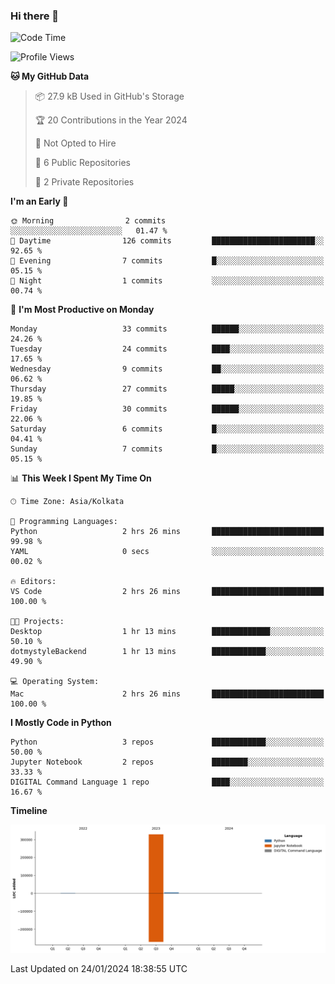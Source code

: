 ### Hi there 👋
<!--START_SECTION:waka-->
![Code Time](http://img.shields.io/badge/Code%20Time-20%20hrs%2021%20mins-blue)

![Profile Views](http://img.shields.io/badge/Profile%20Views-187-blue)

**🐱 My GitHub Data** 

> 📦 27.9 kB Used in GitHub's Storage 
 > 
> 🏆 20 Contributions in the Year 2024
 > 
> 🚫 Not Opted to Hire
 > 
> 📜 6 Public Repositories 
 > 
> 🔑 2 Private Repositories 
 > 
**I'm an Early 🐤** 

```text
🌞 Morning                2 commits           ░░░░░░░░░░░░░░░░░░░░░░░░░   01.47 % 
🌆 Daytime                126 commits         ███████████████████████░░   92.65 % 
🌃 Evening                7 commits           █░░░░░░░░░░░░░░░░░░░░░░░░   05.15 % 
🌙 Night                  1 commits           ░░░░░░░░░░░░░░░░░░░░░░░░░   00.74 % 
```
📅 **I'm Most Productive on Monday** 

```text
Monday                   33 commits          ██████░░░░░░░░░░░░░░░░░░░   24.26 % 
Tuesday                  24 commits          ████░░░░░░░░░░░░░░░░░░░░░   17.65 % 
Wednesday                9 commits           ██░░░░░░░░░░░░░░░░░░░░░░░   06.62 % 
Thursday                 27 commits          █████░░░░░░░░░░░░░░░░░░░░   19.85 % 
Friday                   30 commits          ██████░░░░░░░░░░░░░░░░░░░   22.06 % 
Saturday                 6 commits           █░░░░░░░░░░░░░░░░░░░░░░░░   04.41 % 
Sunday                   7 commits           █░░░░░░░░░░░░░░░░░░░░░░░░   05.15 % 
```


📊 **This Week I Spent My Time On** 

```text
🕑︎ Time Zone: Asia/Kolkata

💬 Programming Languages: 
Python                   2 hrs 26 mins       █████████████████████████   99.98 % 
YAML                     0 secs              ░░░░░░░░░░░░░░░░░░░░░░░░░   00.02 % 

🔥 Editors: 
VS Code                  2 hrs 26 mins       █████████████████████████   100.00 % 

🐱‍💻 Projects: 
Desktop                  1 hr 13 mins        █████████████░░░░░░░░░░░░   50.10 % 
dotmystyleBackend        1 hr 13 mins        ████████████░░░░░░░░░░░░░   49.90 % 

💻 Operating System: 
Mac                      2 hrs 26 mins       █████████████████████████   100.00 % 
```

**I Mostly Code in Python** 

```text
Python                   3 repos             ████████████░░░░░░░░░░░░░   50.00 % 
Jupyter Notebook         2 repos             ████████░░░░░░░░░░░░░░░░░   33.33 % 
DIGITAL Command Language 1 repo              ████░░░░░░░░░░░░░░░░░░░░░   16.67 % 
```



**Timeline**

![Lines of Code chart](https://raw.githubusercontent.com/Karishma1510/Karishma1510/main/assets/bar_graph.png)


 Last Updated on 24/01/2024 18:38:55 UTC
<!--END_SECTION:waka-->
